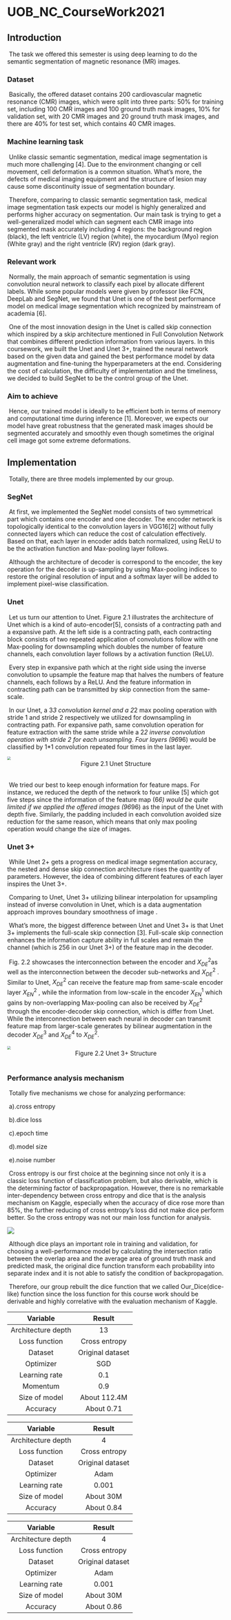 # UOB_NC_CourseWork2021

## Introduction

​	The task we offered this semester is using deep learning to do the semantic segmentation of magnetic resonance (MR) images.

### Dataset

​	Basically, the offered dataset contains 200 cardiovascular magnetic resonance (CMR) images, which were split into three parts: 50% for training set, including 100 CMR images and 100 ground truth mask images, 10% for validation set, with 20 CMR images and 20 ground truth mask images, and there are 40% for test set, which contains 40 CMR images.

### Machine learning task

​	Unlike classic semantic segmentation, medical image segmentation is much more challenging [4]. Due to the environment changing or cell movement, cell deformation is a common situation. What’s more, the defects of medical imaging equipment and the structure of lesion may cause some discontinuity issue of segmentation boundary. 

​	Therefore, comparing to classic semantic segmentation task, medical image segmentation task expects our model is highly generalized and performs higher accuracy on segmentation. Our main task is trying to get a well-generalized model which can segment each CMR image into segmented mask accurately including 4 regions: the background region (black), the left ventricle (LV) region (white), the myocardium (Myo) region (White gray) and the right ventricle (RV) region (dark gray).

### Relevant work

​	Normally, the main approach of semantic segmentation is using convolution neural network to classify each pixel by allocate different labels. While some popular models were given by professor like FCN, DeepLab and SegNet, we found that Unet is one of the best performance model on medical image segmentation which recognized by mainstream of academia [6]. 

​	One of the most innovation design in the Unet is called skip connection which inspired by a skip architecture mentioned in Full Convolution Network that combines different prediction information from various layers. In this coursework, we built the Unet and Unet 3+, trained the neural network based on the given data and gained the best performance model by data augmentation and fine-tuning the hyperparameters at the end. Considering the cost of calculation, the difficulty of implementation and the timeliness, we decided to build SegNet to be the control group of the Unet.

### Aim to achieve

​	Hence, our trained model is ideally to be efficient both in terms of memory and computational time during inference [1]. Moreover, we expects our model have great robustness that the generated mask images should be segmented accurately and smoothly even though sometimes the original cell image got some extreme deformations.

## Implementation

​	Totally, there are three models implemented by our group.

### SegNet

​	At first, we implemented the SegNet model consists of two symmetrical part which contains one encoder and one decoder. The encoder network is topologically identical to the convolution layers in VGG16[2] without fully connected layers which can reduce the cost of calculation effectively. Based on that, each layer in encoder adds batch normalized, using ReLU to be the activation function and Max-pooling layer follows. 

​	Although the architecture of decoder is correspond to the encoder, the key operation for the decoder is up-sampling by using Max-pooling indices to restore the original resolution of input and a softmax layer will be added to implement pixel-wise classification.

### Unet

​	Let us turn our attention to Unet. Figure 2.1 illustrates the architecture of Unet which is a kind of auto-encoder[5], consists of a contracting path and a expansive path. At the left side is a contracting path, each contracting block consists of two repeated application of convolutions follow with one Max-pooling for downsampling which doubles the number of feature channels, each convolution layer follows by a activation function (ReLU). 

​	Every step in expansive path which at the right side using the inverse convolution to upsample the feature map that halves the numbers of feature channels, each follows by a ReLU. And the feature information in contracting path can be transmitted by skip connection from the same-scale.

​	In our Unet, a 3*3 convolution kernel and a 2*2 max pooling operation with stride 1 and stride 2 respectively we utilized for downsampling in contracting path. For expansive path, same convolution operation for feature extraction with the same stride while a 2*2 inverse convolution operation with stride 2 for each unsampling. Four layers (96*96) would be classified by 1*1 convolution repeated four times in the last layer.

<img src=".\res_pic\UnetStructure.png" style="zoom:50%;" />

<table>
    <center>
    Figure 2.1 Unet Structure
    </center>
</table>

​	We tried our best to keep enough information for feature maps. For instance, we reduced the depth of the network to four unlike [5] which got five steps since the information of the feature map (6*6) would be quite limited if we applied the offered images (96*96) as the input of the Unet with depth five. Similarly, the padding included in each convolution avoided size reduction for the same reason, which means that only max pooling operation would change the size of images.

### Unet 3+

​	While Unet 2+ gets a progress on medical image segmentation accuracy, the nested and dense skip connection architecture rises the quantity of parameters. However, the idea of combining different features of each layer inspires the Unet 3+.

​	Comparing to Unet, Unet 3+ utilizing bilinear interpolation for upsampling instead of inverse convolution in Unet, which is a data augmentation approach improves boundary smoothness of image .

​	What’s more, the biggest difference between Unet and Unet 3+ is that Unet 3+ implements the full-scale skip connection [3]. Full-scale skip connection enhances the information capture ability in full scales and remain the channel (which is 256 in our Unet 3+) of the feature map in the decoder. 

​	Fig. 2.2 showcases the interconnection between the encoder and $X_{DE}^2$as well as the interconnection between the decoder sub-networks and $X_{DE}^2$ . Similar to Unet, $X_{DE}^2$  can receive the feature map from same-scale encoder layer $X_{EN}^2$ , while the information from low-scale in the encoder $X_{EN}^1$ which gains by non-overlapping Max-pooling can also be received by $X_{DE}^2$ through the encoder-decoder skip connection, which is differ from Unet. While the interconnection between each neural in decoder can transmit feature map from larger-scale generates by bilinear augmentation in the decoder $X_{DE}^3$ and $X_{DE}^4$ to $X_{DE}^2$. 

<img src=".\res_pic\Unet3+.png" style="zoom:50%;" />

<table>
    <center>
    Figure 2.2 Unet 3+ Structure
    </center>
</table>

### Performance analysis mechanism

​	Totally five mechanisms we chose for analyzing performance: 

​		a).cross entropy

​		b).dice loss

​		c).epoch time

​		d).model size

​		e).noise number

​	Cross entropy is our first choice at the beginning since not only it is a classic loss function of classification problem, but also derivable, which is the determining factor of backpropagation. However, there is no remarkable inter-dependency between cross entropy and dice that is the analysis mechanism on Kaggle, especially when the accuracy of dice rose more than 85%, the further reducing of cross entropy’s loss did not make dice perform better. So the cross entropy was not our main loss function for analysis.

<img src=".\res_pic\negative.png" style="zoom:100%;" />

​	Although dice plays an important role in training and validation, for choosing a well-performance model by calculating the intersection ratio between the overlap area and the average area of ground truth mask and predicted mask, the original dice function transform each probability into separate index and it is not able to satisfy the condition of backpropagation. 

​	Therefore, our group rebuilt the dice function that we called Our_Dice(dice-like) function since the loss function for this course work should be derivable and highly correlative with the evaluation mechanism of Kaggle.

|    **Variable**    |    **Result**    |
| :----------------: | :--------------: |
| Architecture depth |        13        |
|   Loss function    |  Cross entropy   |
|      Dataset       | Original dataset |
|     Optimizer      |       SGD        |
|   Learning rate    |       0.1        |
|      Momentum      |       0.9        |
|   Size of model    |   About 112.4M   |
|      Accuracy      |    About 0.71    |

|    **Variable**    |    **Result**    |
| :----------------: | :--------------: |
| Architecture depth |        4         |
|   Loss function    |  Cross entropy   |
|      Dataset       | Original dataset |
|     Optimizer      |       Adam       |
|   Learning rate    |      0.001       |
|   Size of model    |    About 30M     |
|      Accuracy      |    About 0.84    |

|    **Variable**    |    **Result**    |
| :----------------: | :--------------: |
| Architecture depth |        4         |
|   Loss function    |  Cross entropy   |
|      Dataset       | Original dataset |
|     Optimizer      |       Adam       |
|   Learning rate    |      0.001       |
|   Size of model    |    About 30M     |
|      Accuracy      |    About 0.86    |
